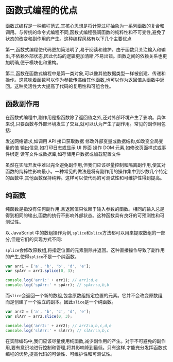 # 函数式编程的优点

函数式编程是一种编程范式,其核心思想是将计算过程抽象为一系列函数的复合和调用。与传统的命令式编程不同,函数式编程强调函数的纯粹性和不可变性,避免了状态的改变和副作用的产生。这种编程风格有以下几个主要优点

第一,函数式编程使代码更加简洁明了,易于阅读和维护。由于函数只关注输入和输出,不依赖外部状态,因此代码的逻辑更加清晰,不易出错。函数之间的依赖关系也更加明确,便于模块化和重构。

第二,函数在函数式编程中是第一类对象,可以像其他数据类型一样被创建、传递和操作。这意味着函数可以作为参数传递给其他函数,也可以作为返回值从函数中返回。这种灵活性大大提高了代码的复用性和可组合性。

## 函数副作用

在函数式编程中,副作用是指函数除了返回值之外,还对外部环境产生了影响。具体来说,只要函数与外部环境发生了交互,就可以认为产生了副作用。常见的副作用包括:

发送网络请求,如调用 API 接口获取数据
修改外部变量或数据结构,如改变全局变量的值
输出信息,如打印日志或显示 UI 界面
操作 DOM 元素,如修改页面样式或事件绑定
读写文件或数据库,如存储用户数据或加载配置文件

虽然在实际开发中难以完全避免副作用,但我们应该尽量控制和隔离副作用,使其对函数的纯粹性影响最小。一种常见的做法是将有副作用的操作集中到少数几个特定的函数中,其他函数保持纯粹。这样可以使代码的可测试性和可维护性得到提高。

## 纯函数

纯函数是指没有任何副作用,且返回值只依赖于输入参数的函数。相同的输入总是得到相同的输出,函数的执行不影响外部状态。这种函数具有良好的可预测性和可测试性。

以 JavaScript 中的数组操作为例,`splice`和`slice`方法都可以用来提取数组的一部分,但是它们的实现方式不同:

`splice`会修改原数组,将指定位置的元素删除并返回。这种直接操作导致了副作用的产生,使得`splice`不是一个纯函数。

```javascript
var arr1 = ['a', 'b', 'b', 'd', 'e'];
var spArr = arr1.splice(0, 3);

console.log('arr1:' + arr1); // arr1:d,e
console.log('spArr:' + spArr); // spArr:a,b,b
```

而`slice`会返回一个新的数组,包含原数组指定位置的元素。它并不会改变原数组,而是创建了一个独立的副本。因此`slice`是一个纯函数。

```javascript
var arr2 = ['a', 'b', 'c', 'd', 'e'];
var slArr = arr2.slice(0, 3);

console.log('arr2:' + arr2); // arr2:a,b,c,d,e
console.log('slArr:' + slArr); // slArr:a,b,c
```

在实际编码中,我们应该尽量使用纯函数,减少副作用的产生。对于不可避免的副作用,要有意识地进行控制和管理,将其影响降到最低。只有这样,才能充分发挥函数式编程的优势,提高代码的可读性、可维护性和可测试性。

